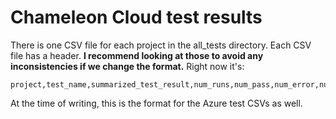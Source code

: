 # Chameleon Cloud test results

There is one CSV file for each project in the all_tests directory. Each CSV file has a header. **I recommend looking at those to avoid any inconsistencies if we change the format.** Right now it's:
```
project,test_name,summarized_test_result,num_runs,num_pass,num_error,num_fail
```
At the time of writing, this is the format for the Azure test CSVs as well.